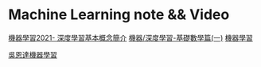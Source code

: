 # Machine Learning note && Video

[機器學習2021- 深度學習基本概念簡介](https://www.youtube.com/watch?v=bHcJCp2Fyxs&list=PLJV_el3uVTsMhtt7_Y6sgTHGHp1Vb2P2J&index=2)
[機器/深度學習-基礎數學篇(一)](https://chih-sheng-huang821.medium.com/%E6%A9%9F%E5%99%A8%E5%AD%B8%E7%BF%92-%E5%9F%BA%E7%A4%8E%E6%95%B8%E5%AD%B8%E7%AF%87-%E4%B8%80-1c8337179ad6)
[機器學習](http://chih-sheng-huang821.medium.com/%E6%A9%9F%E5%99%A8%E5%AD%B8%E7%BF%92-%E5%9F%BA%E7%A4%8E%E6%95%B8%E5%AD%B8%E7%AF%87-%E4%B8%80-1c8337179ad6)

[吳恩達機器學習](https://github.com/fengdu78/Coursera-ML-AndrewNg-Notes?tab=readme-ov-file)